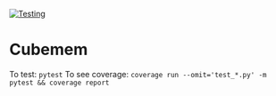 [![Testing](https://github.com/adamurban98/cubemem/actions/workflows/test.yml/badge.svg)](https://github.com/adamurban98/cubemem/actions/workflows/test.yml)

# Cubemem

To test: `pytest`
To see coverage: `coverage run --omit='test_*.py' -m  pytest && coverage report`